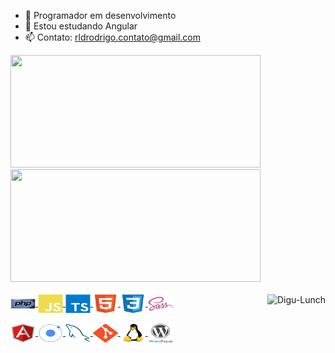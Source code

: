 <!--###  Olá eu sou o Rodrigo! 
### Welcome to the Jungle Baby!


**rldrodrigo/rldrodrigo** is a ✨ _special_ ✨ repository because its `README.md` (this file) appears on your GitHub profile.

Here are some ideas to get you started:

- 🔭 I’m currently working on ...
- 🌱 I’m currently learning ...
- 👯 I’m looking to collaborate on ...
- 🤔 I’m looking for help with ...
- 💬 Ask me about ...
- 📫 How to reach me: ...
- 😄 Pronouns: ...
- ⚡ Fun fact: ...


 <img align="center" alt="Digu-Ts" height="30" width="40" src="https://raw.githubusercontent.com/devicons/devicon/master/icons/typescript/typescript-plain.svg">
  <img align="center" alt="Digu-React" height="30" width="40" src="https://raw.githubusercontent.com/devicons/devicon/master/icons/react/react-original.svg">
 <img align="center" alt="Digu-Python" height="30" width="40" src="https://raw.githubusercontent.com/devicons/devicon/master/icons/python/python-original.svg">
  <img align="center" alt="Digu-Csharp" height="30" width="40" src="https://raw.githubusercontent.com/devicons/devicon/master/icons/csharp/csharp-original.svg">
-->
- 🔭 Programador em desenvolvimento 
- 🌱 Estou estudando Angular 
- 📫 Contato: rldrodrigo.contato@gmail.com

<div>
  <a href="https://github.com/rldrodrigo">
  <img height="180em" width="400em" src="https://github-readme-stats.vercel.app/api?username=rldrodrigo&show_icons=true&theme=dark&include_all_commits=true&count_private=true"/>
  <img height="180em" width="400em" src="https://github-readme-stats.vercel.app/api/top-langs/?username=rldrodrigo&layout=compact&langs_count=7&theme=dark"/>
</div>
  
  <div style="display: inline_block"><br>
   <img align="center" alt="Digu-php" height="30" width="40" src="https://raw.githubusercontent.com/devicons/devicon/master/icons/php/php-original.svg">
  <img align="center" alt="Digu-Js" height="30" width="40" src="https://raw.githubusercontent.com/devicons/devicon/master/icons/javascript/javascript-plain.svg">
  <img align="center" alt="Digu-typescript" height="30" width="40" src="https://raw.githubusercontent.com/devicons/devicon/master/icons/typescript/typescript-original.svg">
  <img align="center" alt="Digu-HTML" height="30" width="40" src="https://raw.githubusercontent.com/devicons/devicon/master/icons/html5/html5-original.svg">
  <img align="center" alt="Digu-CSS" height="30" width="40" src="https://raw.githubusercontent.com/devicons/devicon/master/icons/css3/css3-original.svg">
  <img align="center" alt="Digu-sass" height="30" width="40" src="https://raw.githubusercontent.com/devicons/devicon/master/icons/sass/sass-original.svg">
  <img align="right" alt="Digu-Lunch" height="150" src="https://user-images.githubusercontent.com/51513403/133433693-458f0ab7-25b2-48f9-9c5f-c6d1197210b1.gif">
   
 </div>
 <div style="display: inline_block"><br>
  <img align="center" alt="Digu-AngularJS" height="30" width="40" src="https://raw.githubusercontent.com/devicons/devicon/master/icons/angularjs/angularjs-original.svg">
  <img align="center" alt="Digu-ionic" height="30" width="40" src="https://raw.githubusercontent.com/devicons/devicon/master/icons/ionic/ionic-original.svg">
  <img align="center" alt="Digu-mysql" height="30" width="40" src="https://raw.githubusercontent.com/devicons/devicon/master/icons/mysql/mysql-original.svg">
  <img align="center" alt="Digu-git" height="30" width="40" src="https://raw.githubusercontent.com/devicons/devicon/master/icons/git/git-original.svg">
   <img align="center" alt="Digu-linux" height="30" width="40" src="https://raw.githubusercontent.com/devicons/devicon/master/icons/linux/linux-original.svg">
  
 <img align="center" alt="Digu-wordpress" height="30" width="40" src="https://raw.githubusercontent.com/devicons/devicon/master/icons/wordpress/wordpress-original.svg"> 
  
  
  
</div>

  ## 
 
 
